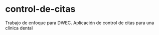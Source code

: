 # control-de-citas
Trabajo de enfoque para DWEC. Aplicación de control de citas para una clínica dental
